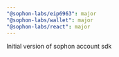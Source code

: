 ```yaml
---
"@sophon-labs/eip6963": major
"@sophon-labs/wallet": major
"@sophon-labs/react": major
---
```


Initial version of sophon account sdk
